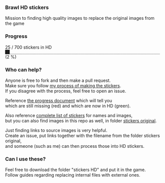 ### Brawl HD stickers
Mission to finding high quality images to replace the original images from the game

### Progress
25 / 700 stickers in HD  
`██____________________________________________________________________` (2 %)

### Who can help?
Anyone is free to fork and then make a pull request.  
Make sure you follow [my process of making the stickers](/process.diff).  
If you disagree with the process, feel free to open an issue.

Reference [the progress document](progress.diff) which will tell you  
which are still missing (red) and which are now in HD (green).

Also reference [complete list of stickers](https://www.ssbwiki.com/List_of_stickers_(complete_list)) for names and images,  
but you can also find images in this repo as well, in folder [stickers original](/stickers%20original).

Just finding links to source images is very helpful.  
Create an issue, put links together with the filename from the folder stickers original,  
and someone (such as me) can then process those into HD stickers.

### Can I use these?
Feel free to download the folder "stickers HD" and put it in the game.  
Follow guides regarding replacing internal files with external ones.
